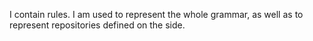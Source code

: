 I contain rules. I am used to represent the whole grammar, as well as to represent repositories defined on the side.